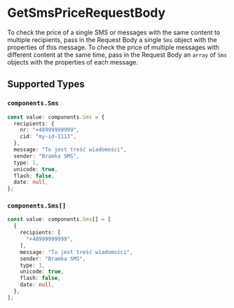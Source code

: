 # GetSmsPriceRequestBody

To check the price of a single SMS or messages with the same content to multiple recipients, pass in the Request Body a single `Sms` object with the properties of this message. To check the price of multiple messages with different content at the same time, pass in the Request Body an `array` of `Sms` objects with the properties of each message.


## Supported Types

### `components.Sms`

```typescript
const value: components.Sms = {
  recipients: {
    nr: "+48999999999",
    cid: "my-id-1113",
  },
  message: "To jest treść wiadomości",
  sender: "Bramka SMS",
  type: 1,
  unicode: true,
  flash: false,
  date: null,
};
```

### `components.Sms[]`

```typescript
const value: components.Sms[] = [
  {
    recipients: [
      "+48999999999",
    ],
    message: "To jest treść wiadomości",
    sender: "Bramka SMS",
    type: 1,
    unicode: true,
    flash: false,
    date: null,
  },
];
```

